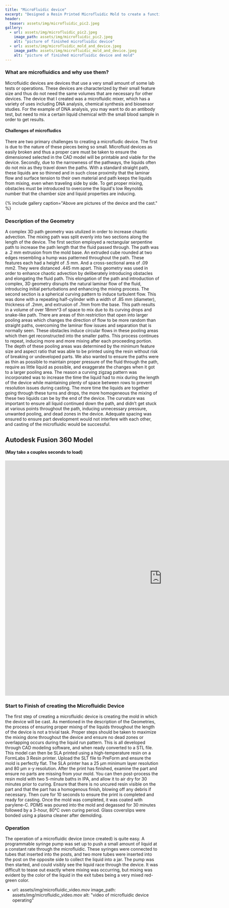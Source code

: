 ```yaml
---
title: "MicroFluidic device"
excerpt: "Designed a Resin Printed Microfluidic Mold to create a functioning microfluidic device."
header:
  teaser: assets/img/microfluidic_pic2.jpeg
gallery:
  - url: assets/img/microfluidic_pic2.jpeg
    image_path: assets/img/microfluidic_pic2.jpeg
    alt: "picture of finished microfluidic device"
  - url: assets/img/microfluidic_mold_and_device.jpeg
    image_path: assets/img/microfluidic_mold_and_device.jpeg
    alt: "picture of finished microfluidic device and mold"
---
```


### What are microfluidics and why use them?
  Microfluidic devices are devices that use a very small amount of some lab tests or operations. These devices are characterized by their small feature size and thus do not need the same volumes that are necessary for other devices. The device that I created was a microfluidic mixer, which has a variety of uses including DNA analysis, chemical synthesis and biosensor studies. For the example of DNA analysis, you may want to do an antibody test, but need to mix a certain liquid chemical with the small blood sample in order to get results. 

#### Challenges of microfludics
  There are two primary challenges to creating a microfludic device. The first is due to the nature of these pieces being so small. Microfluid devices as easily broken and thus a proper care must be taken to ensure the dimensioned selected in the CAD model will be printable and viable for the device. Secondly, due to the narrowness of the pathways, the liquids often do not mix as they travel down the paths. With a standard straight path, these liquids are so thinned and in such close proximity that the laminar flow and surface tension to their own material and path keeps the liquids from mixing, even when traveling side by side. To get proper mixing, obstacles must be introduced to overcome the liquid's low Reynolds number that the chamber size and liquid properties are inducing.

{% include gallery caption="Above are pictures of the device and the cast." %}


### Description of the Geometry
  A complex 3D path geometry was utulized in order to increase chaotic advection. The mixing path was split evenly into two sections along the length of the device. The first section employed a rectangular serpentine path to increase the path length that the fluid passed through. The path was a .2 mm extrusion from the mold base. An extruded cube rounded at two edges resembling a hump was patterned throughout the path. These features each had a height of .5 mm. And a cross-sectional area of .09 mm2. They were distanced .445 mm apart. This geometry was used in order to enhance chaotic advection by deliberately introducing obstacles and elongating the fluid path. This elongation of the path and introduction of complex, 3D geometry disrupts the natural laminar flow of the fluid, introducing initial perturbations and enhancing the mixing process.
  The second section is a spherical curving pattern to induce turbulent flow. This was done with a repeating half-cylinder with a width of .85 mm (diameter), thickness of .2mm, and extrusion of .7mm from the base. This path results in a volume of over 18mm^3 of space to mix due to its curving drops and snake-like path. There are areas of thin restriction that open into larger pooling areas which changes the direction of flow to be more random than straight paths, overcoming the laminar flow issues and separation that is normally seen. These obstacles induce circular flows in these pooling areas which then get reconstructed into the smaller paths. This process continues to repeat, inducing more and more mixing after each proceeding portion. The depth of these pooling areas was determined by the minimum feature size and aspect ratio that was able to be printed using the resin without risk of breaking or undeveloped parts. We also wanted to ensure the paths were as thin as possible to maintain proper pressure of the fluid through the path, require as little liquid as possible, and exaggerate the changes when it got to a larger pooling area.
  The reason a curving zigzag pattern was incorporated was to increase the time the liquid had to mix during the length of the device while maintaining plenty of space between rows to prevent resolution issues during casting. The more time the liquids are together going through these turns and drops, the more homogeneous the mixing of these two liquids can be by the end of the device. The curvature was important to ensure all liquid continued down the path, and didn’t get stuck at various points throughout the path, inducing unnecessary pressure, unwanted pooling, and dead zones in the device. Adequate spacing was ensured to ensure part development would not interfere with each other, and casting of the microfluidic would be successful.


## Autodesk Fusion 360 Model
#### (May take a couples seconds to load)
<iframe src="https://vanderbilt643.autodesk360.com/shares/public/SH512d4QTec90decfa6e12cd8210f025b9b8?mode=embed" width="1024" height="768" allowfullscreen="true" webkitallowfullscreen="true" mozallowfullscreen="true"  frameborder="0"></iframe>

### Start to Finish of creating the Microfluidic Device
  The first step of creating a microfluidic device is creating the mold in which the device will be cast. As mentioned in the description of the Geometries, the process of ensuring proper mixing of the liquids throughout the length of the device is not a trivial task. Proper steps should be taken to maximize the mixing done throughout the device and ensure no dead zones or overlapping occurs during the liquid run pattern. This is all developed through CAD modeling software, and when ready converted to a STL file. 
  This model can then be SLA printed using a high-temperature resin on a FormLabs 3 Resin printer. Upload the SLT file to PreForm and ensure the mold is perfectly flat. The SLA printer has a 25 µm minimum layer resolution and 80 µm x-y resolution. After the print has finished, examine the part and ensure no parts are missing from your mold. You can then post-process the resin mold with two 5-minute baths in IPA, and allow it to air dry for 30 minutes prior to curing. Ensure that there is no uncured resin visible on the part and that the part has a homogenous finish, blowing off any debris if necessary. Then cure for 10 seconds to ensure the print is completed and ready for casting.
  Once the mold was completed, it was coated with parylene-C. PDMS was poured into the mold and degassed for 30 minutes followed by a 3-hour, 80°C oven curing period. Glass coverslips were bonded using a plasma cleaner after demolding.


### Operation
  The operation of a microfluidic device (once created) is quite easy. A programmable syringe pump was set up to push a small amount of liquid at a constant rate through the microfluidic. These syringes were connected to tubes that inserted into the posts, and two more tubes were inserted into the post on the opposite side to collect the liquid into a jar. The pump was then started, and could visibly see the liquid race through the device. It was difficult to tease out exactly where mixing was occurring, but mixing was evident by the color of the liquid in the exit tubes being a very mixed red-green color.


  - url: assets/img/microfluidic_video.mov
    image_path: assets/img/microfluidic_video.mov
    alt: "video of microfluidic device operating"

